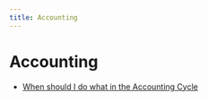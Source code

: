 ```yaml
---
title: Accounting
---
```


# Accounting

- [When should I do what in the Accounting Cycle](./when-to-do-what-in-the-accounting-cycle)
